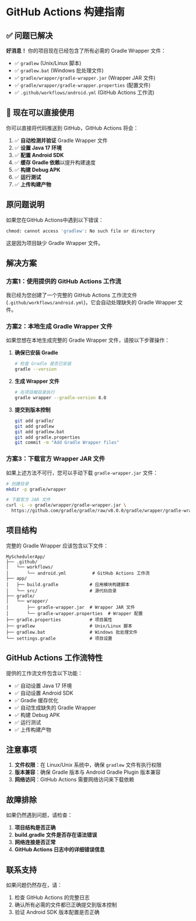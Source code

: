 # GitHub Actions 构建指南

## ✅ 问题已解决

**好消息！** 你的项目现在已经包含了所有必需的 Gradle Wrapper 文件：

- ✅ `gradlew` (Unix/Linux 脚本)
- ✅ `gradlew.bat` (Windows 批处理文件) 
- ✅ `gradle/wrapper/gradle-wrapper.jar` (Wrapper JAR 文件)
- ✅ `gradle/wrapper/gradle-wrapper.properties` (配置文件)
- ✅ `.github/workflows/android.yml` (GitHub Actions 工作流)

## 🚀 现在可以直接使用

你可以直接将代码推送到 GitHub，GitHub Actions 将会：

1. ✅ **自动检测并验证** Gradle Wrapper 文件
2. ✅ **设置 Java 17 环境**
3. ✅ **配置 Android SDK** 
4. ✅ **缓存 Gradle 依赖**以提升构建速度
5. ✅ **构建 Debug APK**
6. ✅ **运行测试**
7. ✅ **上传构建产物**

## 原问题说明

如果您在GitHub Actions中遇到以下错误：

```bash
chmod: cannot access 'gradlew': No such file or directory
```

这是因为项目缺少 Gradle Wrapper 文件。

## 解决方案

### 方案1：使用提供的 GitHub Actions 工作流

我已经为您创建了一个完整的 GitHub Actions 工作流文件 (`.github/workflows/android.yml`)，它会自动处理缺失的 Gradle Wrapper 文件。

### 方案2：本地生成 Gradle Wrapper 文件

如果您想在本地生成完整的 Gradle Wrapper 文件，请按以下步骤操作：

1. **确保已安装 Gradle**
   ```bash
   # 检查 Gradle 是否已安装
   gradle --version
   ```

2. **生成 Wrapper 文件**
   ```bash
   # 在项目根目录执行
   gradle wrapper --gradle-version 8.0
   ```

3. **提交到版本控制**
   ```bash
   git add gradle/
   git add gradlew
   git add gradlew.bat
   git add gradle.properties
   git commit -m "Add Gradle Wrapper files"
   ```

### 方案3：下载官方 Wrapper JAR 文件

如果上述方法不可行，您可以手动下载 `gradle-wrapper.jar` 文件：

```bash
# 创建目录
mkdir -p gradle/wrapper

# 下载官方 JAR 文件
curl -L -o gradle/wrapper/gradle-wrapper.jar \
  https://github.com/gradle/gradle/raw/v8.0.0/gradle/wrapper/gradle-wrapper.jar
```

## 项目结构

完整的 Gradle Wrapper 应该包含以下文件：

```
MySchedulerApp/
├── .github/
│   └── workflows/
│       └── android.yml          # GitHub Actions 工作流
├── app/
│   ├── build.gradle            # 应用模块构建脚本
│   └── src/                    # 源代码目录
├── gradle/
│   └── wrapper/
│       ├── gradle-wrapper.jar  # Wrapper JAR 文件
│       └── gradle-wrapper.properties  # Wrapper 配置
├── gradle.properties           # 项目属性
├── gradlew                     # Unix/Linux 脚本
├── gradlew.bat                 # Windows 批处理文件
└── settings.gradle             # 项目设置
```

## GitHub Actions 工作流特性

提供的工作流文件包含以下功能：

- ✅ 自动设置 Java 17 环境
- ✅ 自动设置 Android SDK
- ✅ Gradle 缓存优化
- ✅ 自动生成缺失的 Gradle Wrapper
- ✅ 构建 Debug APK
- ✅ 运行测试
- ✅ 上传构建产物

## 注意事项

1. **文件权限**：在 Linux/Unix 系统中，确保 `gradlew` 文件有执行权限
2. **版本兼容**：确保 Gradle 版本与 Android Gradle Plugin 版本兼容
3. **网络访问**：GitHub Actions 需要网络访问来下载依赖

## 故障排除

如果仍然遇到问题，请检查：

1. **项目结构是否正确**
2. **build.gradle 文件是否存在语法错误**
3. **网络连接是否正常**
4. **GitHub Actions 日志中的详细错误信息**

## 联系支持

如果问题仍然存在，请：
1. 检查 GitHub Actions 的完整日志
2. 确认所有必需的文件都已正确提交到版本控制
3. 验证 Android SDK 版本配置是否正确